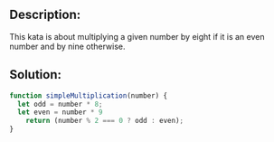 ## Description:

This kata is about multiplying a given number by eight if it is an even number and by nine otherwise.


 ## Solution:
 
```javascript
function simpleMultiplication(number) {
  let odd = number * 8;
  let even = number * 9
    return (number % 2 === 0 ? odd : even);
}
```